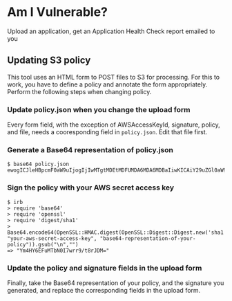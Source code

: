 # Am I Vulnerable?

Upload an application, get an Application Health Check report emailed to you

## Updating S3 policy

This tool uses an HTML form to POST files to S3 for processing. For this to
work, you have to define a policy and annotate the form appropriately. Perform
the following steps when changing policy.

### Update policy.json when you change the upload form

Every form field, with the exception of AWSAccessKeyId, signature, policy, and
file, needs a cooresponding field in `policy.json`. Edit that file first.

### Generate a Base64 representation of policy.json

    $ base64 policy.json
    ewogICJleHBpcmF0aW9uIjogIjIwMTgtMDEtMDFUMDA6MDA6MDBaIiwKICAiY29uZGl0aW9ucyI6IFsKICAgIHsiYnVja2V0IjogInVwbG9hZHNmb3JhbWl2dWxuZXJhYmxlIn0sCiAgICBbInN0YXJ0cy13aXRoIiwgIiRrZXkiLCAidXBsb2Fkcy8iXSwKICAgIHsiYWNsIjogInByaXZhdGUifSwKICAgIHsic3VjY2Vzc19hY3Rpb25fcmVkaXJlY3QiOiAic3VjY2Vzcy5odG1sIn0sCiAgICBbInN0YXJ0cy13aXRoIiwgIiR4LWFtei1tZXRhLWVtYWlsIiwgIiJdLAogICAgWyJzdGFydHMtd2l0aCIsICIkeC1hbXotbWV0YS1wYXNzd29yZCIsICIiXQogIF0KfQo=

### Sign the policy with your AWS secret access key

    $ irb
    > require 'base64'
    > require 'openssl'
    > require 'digest/sha1'
    > Base64.encode64(OpenSSL::HMAC.digest(OpenSSL::Digest::Digest.new('sha1'), "your-aws-secret-access-key", "base64-representation-of-your-policy")).gsub("\n","")
    => "Ym4HY6EFuMTbN0I7wrr9/t8rJDM="

### Update the policy and signature fields in the upload form

Finally, take the Base64 representation of your policy, and the signature you
generated, and replace the corresponding fields in the upload form.
